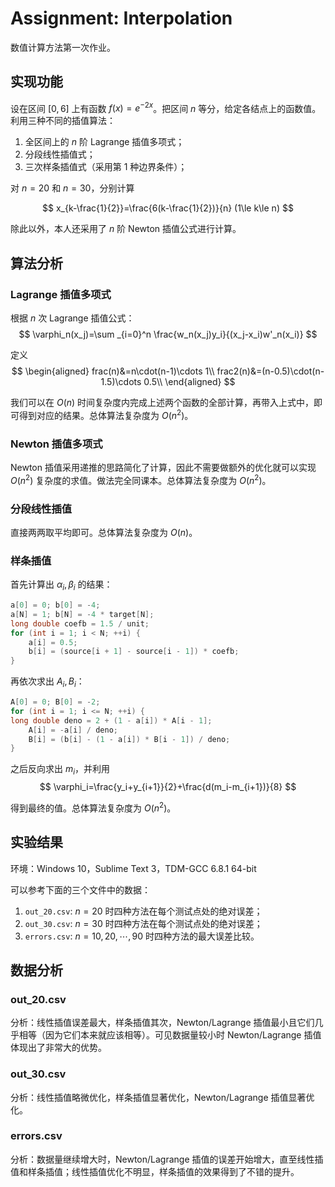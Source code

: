 # Assignment: Interpolation

数值计算方法第一次作业。

## 实现功能

设在区间 $[0, 6]$ 上有函数 $f(x)=e^{-2x}$。把区间 $n$ 等分，给定各结点上的函数值。利用三种不同的插值算法：

1. 全区间上的 $n​$ 阶 Lagrange 插值多项式；
2. 分段线性插值式；
3. 三次样条插值式（采用第 1 种边界条件）；

对 $n=20$ 和 $n=30$，分别计算

$$
x_{k-\frac{1}{2}}=\frac{6(k-\frac{1}{2})}{n} (1\le k\le n)
$$

除此以外，本人还采用了 $n$ 阶 Newton 插值公式进行计算。



## 算法分析

### Lagrange 插值多项式

根据 $n$ 次 Lagrange 插值公式：
$$
\varphi_n(x_j)=\sum _{i=0}^n \frac{w_n(x_j)y_i}{(x_j-x_i)w'_n(x_i)}
$$

定义
$$
\begin{aligned}
frac(n)&=n\cdot(n-1)\cdots 1\\
frac2(n)&=(n-0.5)\cdot(n-1.5)\cdots 0.5\\
\end{aligned}
$$

我们可以在 $O(n)$ 时间复杂度内完成上述两个函数的全部计算，再带入上式中，即可得到对应的结果。总体算法复杂度为 $O(n^2)$。

### Newton 插值多项式

Newton 插值采用递推的思路简化了计算，因此不需要做额外的优化就可以实现 $O(n^2)$ 复杂度的求值。做法完全同课本。总体算法复杂度为 $O(n^2)$。

### 分段线性插值

直接两两取平均即可。总体算法复杂度为 $O(n)$。

### 样条插值

首先计算出 $\alpha_i, \beta_i$ 的结果：
``` c++
a[0] = 0; b[0] = -4;
a[N] = 1; b[N] = -4 * target[N];
long double coefb = 1.5 / unit;
for (int i = 1; i < N; ++i) {
    a[i] = 0.5;
    b[i] = (source[i + 1] - source[i - 1]) * coefb;
}
```

再依次求出 $A_i, B_i$：
``` c++
A[0] = 0; B[0] = -2;
for (int i = 1; i <= N; ++i) {
long double deno = 2 + (1 - a[i]) * A[i - 1];
    A[i] = -a[i] / deno;
    B[i] = (b[i] - (1 - a[i]) * B[i - 1]) / deno;
}
```

之后反向求出 $m_i$，并利用
$$
\varphi_i=\frac{y_i+y_{i+1}}{2}+\frac{d(m_i-m_{i+1})}{8}
$$

得到最终的值。总体算法复杂度为 $O(n^2)$。

## 实验结果

环境：Windows 10，Sublime Text 3，TDM-GCC 6.8.1 64-bit

可以参考下面的三个文件中的数据：

1. `out_20.csv`: $n=20$ 时四种方法在每个测试点处的绝对误差；
2. `out_30.csv`: $n=30$ 时四种方法在每个测试点处的绝对误差；
3. `errors.csv`: $n=10, 20, \cdots, 90$ 时四种方法的最大误差比较。

## 数据分析

### out_20.csv

分析：线性插值误差最大，样条插值其次，Newton/Lagrange 插值最小且它们几乎相等（因为它们本来就应该相等）。可见数据量较小时 Newton/Lagrange 插值体现出了非常大的优势。

### out_30.csv

分析：线性插值略微优化，样条插值显著优化，Newton/Lagrange 插值显著优化。

### errors.csv

分析：数据量继续增大时，Newton/Lagrange 插值的误差开始增大，直至线性插值和样条插值；线性插值优化不明显，样条插值的效果得到了不错的提升。

